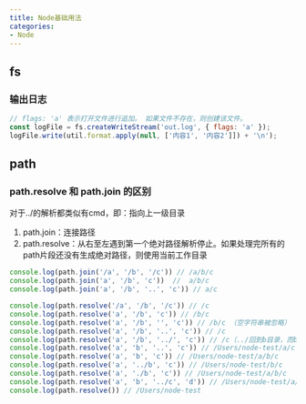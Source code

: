 ```yaml
---
title: Node基础用法
categories: 
- Node
---
```


## fs

### 输出日志

```js
// flags: 'a' 表示打开文件进行追加。 如果文件不存在，则创建该文件。
const logFile = fs.createWriteStream('out.log', { flags: 'a' });
logFile.write(util.format.apply(null, ['内容1', '内容2']]) + '\n');
```

## path

### path.resolve 和 path.join 的区别

对于../的解析都类似有cmd，即：指向上一级目录

1. path.join：连接路径
2. path.resolve：从右至左遇到第一个绝对路径解析停止。如果处理完所有的path片段还没有生成绝对路径，则使用当前工作目录

```js
console.log(path.join('/a', '/b', '/c')) // /a/b/c
console.log(path.join('a', '/b', 'c'))  //  a/b/c
console.log(path.join('a', '/b', '..', 'c')) // a/c

console.log(path.resolve('/a', '/b', '/c')) // /c
console.log(path.resolve('a', '/b', 'c')) // /b/c
console.log(path.resolve('a', '/b', '', 'c')) // /b/c （空字符串被忽略）
console.log(path.resolve('a', '/b', '..', 'c')) // /c
console.log(path.resolve('a', '/b', '../', 'c')) // /c（../回到b目录，而b目录前带有/，所以直接返回了/c）
console.log(path.resolve('a', 'b', '..', 'c')) // /Users/node-test/a/c
console.log(path.resolve('a', 'b', 'c')) // /Users/node-test/a/b/c
console.log(path.resolve('a', '../b', 'c')) // /Users/node-test/b/c
console.log(path.resolve('a', './b', 'c')) // /Users/node-test/a/b/c
console.log(path.resolve('a', 'b', '../c', 'd')) // /Users/node-test/a/c/d
console.log(path.resolve()) // /Users/node-test
```